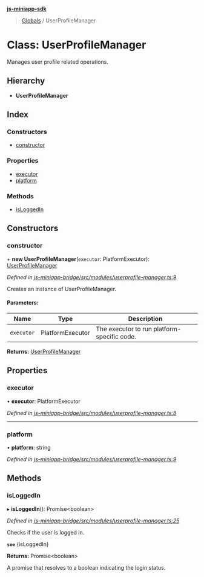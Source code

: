 **[js-miniapp-sdk](../README.md)**

> [Globals](../README.md) / UserProfileManager

# Class: UserProfileManager

Manages user profile related operations.

## Hierarchy

* **UserProfileManager**

## Index

### Constructors

* [constructor](userprofilemanager.md#constructor)

### Properties

* [executor](userprofilemanager.md#executor)
* [platform](userprofilemanager.md#platform)

### Methods

* [isLoggedIn](userprofilemanager.md#isloggedin)

## Constructors

### constructor

\+ **new UserProfileManager**(`executor`: PlatformExecutor): [UserProfileManager](userprofilemanager.md)

*Defined in [js-miniapp-bridge/src/modules/userprofile-manager.ts:9](https://github.com/rakutentech/js-miniapp/blob/cac19e7/js-miniapp-bridge/src/modules/userprofile-manager.ts#L9)*

Creates an instance of UserProfileManager.

#### Parameters:

Name | Type | Description |
------ | ------ | ------ |
`executor` | PlatformExecutor | The executor to run platform-specific code.  |

**Returns:** [UserProfileManager](userprofilemanager.md)

## Properties

### executor

•  **executor**: PlatformExecutor

*Defined in [js-miniapp-bridge/src/modules/userprofile-manager.ts:8](https://github.com/rakutentech/js-miniapp/blob/cac19e7/js-miniapp-bridge/src/modules/userprofile-manager.ts#L8)*

___

### platform

•  **platform**: string

*Defined in [js-miniapp-bridge/src/modules/userprofile-manager.ts:9](https://github.com/rakutentech/js-miniapp/blob/cac19e7/js-miniapp-bridge/src/modules/userprofile-manager.ts#L9)*

## Methods

### isLoggedIn

▸ **isLoggedIn**(): Promise\<boolean>

*Defined in [js-miniapp-bridge/src/modules/userprofile-manager.ts:25](https://github.com/rakutentech/js-miniapp/blob/cac19e7/js-miniapp-bridge/src/modules/userprofile-manager.ts#L25)*

Checks if the user is logged in.

**`see`** {isLoggedIn}

**Returns:** Promise\<boolean>

A promise that resolves to a boolean indicating the login status.
